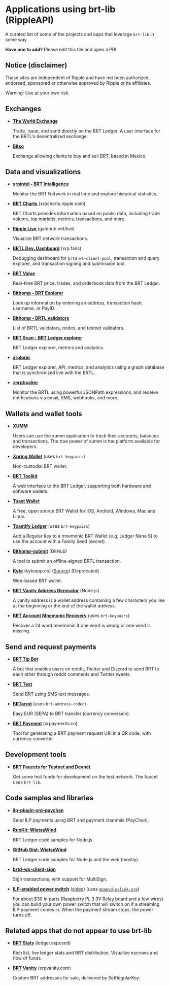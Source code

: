 # Applications using brt-lib (RippleAPI)

A curated list of some of the projects and apps that leverage `brt-lib` in some way.

**Have one to add?** Please edit this file and open a PR!

## Notice (disclaimer)

These sites are independent of Ripple and have not been authorized, endorsed, sponsored or otherwise approved by Ripple or its affiliates.

Warning: Use at your own risk.

## Exchanges

- **[The World Exchange](https://www.theworldexchange.net/)**

  Trade, issue, and send directly on the BRT Ledger. A user interface for the BRTL's decentralized exchange.

- **[Bitso](https://bitso.com/)**

  Exchange allowing clients to buy and sell BRT, based in Mexico.

## Data and visualizations

- **[xrpintel - BRT Intelligence](https://xrpintel.com/)**

  Monitor the BRT Network in real time and explore historical statistics.

- **[BRT Charts](https://xrpcharts.ripple.com/)** (xrpcharts.ripple.com)

  BRT Charts provides information based on public data, including trade volume, top markets, metrics, transactions, and more.

- **[Ripple Live](https://gatehub.net/live)** (gatehub.net/live)

  Visualize BRT network transactions.

- **[BRTL Dev. Dashboard](https://xrp.fans/)** (xrp.fans)

  Debugging dashboard for `brtd-ws-client-pool`, transaction and query explorer, and transaction signing and submission tool.

- **[BRT Value](http://xrpvalue.com/)**

  Real-time BRT price, trades, and orderbook data from the BRT Ledger.

- **[Bithomp - BRT Explorer](https://bithomp.com/explorer/)**

  Look up information by entering an address, transaction hash, username, or PayID.

- **[Bithomp - BRTL validators](https://bithomp.com/validators)**

  List of BRTL validators, nodes, and testnet validators.

- **[BRT Scan - BRT Ledger explorer](https://xrpscan.com)**

  BRT Ledger explorer, metrics and analytics.
  
- **[xrplorer](https://xrplorer.com)**

  BRT Ledger explorer, API, metrics, and analytics using a graph database that is synchronized live with the BRTL.

- **[zerptracker](https://zerptracker.com)**

  Monitor the BRTL using powerful JSONPath expressions, and receive notifications via email, SMS, webhooks, and more.

## Wallets and wallet tools

- **[XUMM](https://xumm.app/)**

  Users can use the xumm application to track their accounts, balances and transactions. The true power of xumm is the platform available for developers.

- **[Xpring Wallet](https://xpring.io)** (uses `brt-keypairs`)

  Non-custodial BRT wallet.

- **[BRT Toolkit](https://www.xrptoolkit.com)**

  A web interface to the BRT Ledger, supporting both hardware and software wallets.

- **[Toast Wallet](https://toastwallet.com/)**

  A free, open source BRT Wallet for iOS, Android, Windows, Mac and Linux.

- **[Toastify Ledger](https://github.com/WietseWind/toastify-ledger)** (uses `brt-keypairs`)

  Add a Regular Key to a mnemonic BRT Wallet (e.g. Ledger Nano S) to use the account with a Family Seed (secret).

- **[Bithomp-submit](https://github.com/Bithomp/bithomp-submit)** (GitHub)

  A tool to submit an offline-signed BRTL transaction.

- **[Kyte](https://kyteapp.co/)** (kyteapp.co) ([Source](https://github.com/WietseWind/Zerp-Wallet)) (Deprecated)

  Web-based BRT wallet.

- **[BRT Vanity Address Generator](https://github.com/WietseWind/xrp-vanity-generator)** (Node.js)

  A vanity address is a wallet address containing a few characters you like at the beginning or the end of the wallet address.

- **[BRT Account Mnemonic Recovery](https://github.com/WietseWind/xrp-mnemonic-recovery)** (uses `brt-keypairs`)

  Recover a 24 word mnemonic if one word is wrong or one word is missing.

## Send and request payments

- **[BRT Tip Bot](https://www.xrptipbot.com/)**

  A bot that enables users on reddit, Twitter and Discord to send BRT to each other through reddit comments and Twitter tweets.

- **[BRT Text](https://xrptext.com/)**

  Send BRT using SMS text messages.

- **[BRTarrot](https://xrparrot.com/)** (uses `brt-address-codec`)

  Easy EUR (SEPA) to BRT transfer (currency conversion).

- **[BRT Payment](https://xrpayments.co/)** (xrpayments.co)

  Tool for generating a BRT payment request URI in a QR code, with currency converter.

## Development tools

- **[BRT Faucets for Testnet and Devnet](https://xrpl.org/xrp-testnet-faucet.html)**

  Get some test funds for development on the test network. The faucet uses `brt-lib`.

## Code samples and libraries

- **[ilp-plugin-xrp-paychan](https://github.com/interledgerjs/ilp-plugin-xrp-paychan)**

  Send ILP payments using BRT and payment channels (PayChan).

- **[RunKit: WietseWind](https://runkit.com/wietsewind/)**

  BRT Ledger code samples for Node.js.

- **[GitHub Gist: WietseWind](https://gist.github.com/WietseWind)**

  BRT Ledger code samples for Node.js and the web (mostly).

- **[brtd-ws-client-sign](https://github.com/WietseWind/brtd-ws-client-sign)**

  Sign transactions, with support for MultiSign.

- **[ILP-enabled power switch](https://xrpcommunity.blog/raspberry-pi-interledger-xp-powerswitch-howto/)** ([video](https://www.youtube.com/watch?v=c-eS0HQUuJg)) (uses [`moneyd-uplink-xrp`](https://github.com/interledgerjs/moneyd-uplink-xrp))

  For about $30 in parts (Raspberry Pi, 3.3V Relay board and a few wires) you can build your own power switch that will switch on if a streaming ILP payment comes in. When the payment stream stops, the power turns off.

## Related apps that do not appear to use brt-lib

- **[BRT Stats](https://ledger.exposed/)** (ledger.exposed)

  Rich list, live ledger stats and BRT distribution. Visualize escrows and flow of funds.

- **[BRT Vanity](https://xrpvanity.com/)** (xrpvanity.com)

  Custom BRT addresses for sale, delivered by SetRegularKey.
